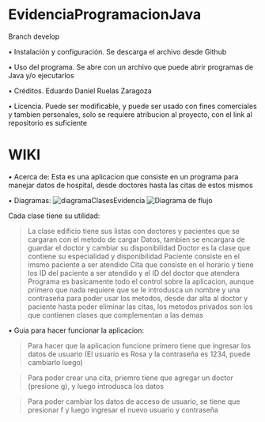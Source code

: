 # EvidenciaProgramacionJava
Branch develop

• Instalación y configuración.
  Se descarga el archivo desde Github
  
• Uso del programa.
  Se abre con un archivo que puede abrir programas de Java y/o ejecutarlos
  
• Créditos.
  Eduardo Daniel Ruelas Zaragoza
  
• Licencia.
  Puede ser modificable, y puede ser usado con fines comerciales y tambien personales, solo se requiere atribucion al proyecto, con el link al repositorio es suficiente

# WIKI
• Acerca de:
Esta es una aplicacion que consiste en un programa para manejar datos de hospital, desde doctores hasta las citas de estos mismos

• Diagramas: 
![diagramaClasesEvidencia](https://user-images.githubusercontent.com/81495787/203882449-436ec7e9-a5a2-4120-b27d-c99b85c867e9.png)
![Diagrama de flujo](https://user-images.githubusercontent.com/81495787/203882880-95b6a120-8371-4f63-8fd8-9d1be56758b9.png)

Cada clase tiene su utilidad:
>La clase edificio tiene sus listas con doctores y pacientes que se cargaran con el metodo de cargar Datos, tambien se encargara de guardar el doctor y cambiar su disponibilidad
>Doctor es la clase que contiene su especialidad y disponibilidad
>Paciente consiste en el imsmo paciente a ser atendido
>Cita que consiste en el horario y tiene los ID del paciente a ser atendido y el ID del doctor que atendera
>Programa es basicamente todo el control sobre la aplicacion, aunque primero que nada requiere que se le introdusca un nombre y una contraseña para poder usar los metodos, desde dar alta al doctor y paciente hasta poder eliminar las citas, los metodos privados son los que contienen clases que complementan a las demas

• Guia para hacer funcionar la aplicacion:
>Para hacer que la aplicacion funcione primero tiene que ingresar los datos de usuario (El usuario es Rosa y la contraseña es 1234, puede cambiarlo luego)

>Para poder crear una cita, priemro tiene que agregar un doctor (presione g), y luego introdusca los datos

>Para poder cambiar los datos de acceso de usuario, se tiene que presionar f y luego ingresar el nuevo usuario y contraseña














